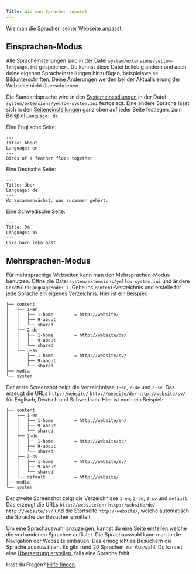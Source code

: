 ```yaml
---
Title: Wie man Sprachen anpasst
---
```

Wie man die Sprachen seiner Webseite anpasst.

## Einsprachen-Modus

Alle [Spracheinstellungen](how-to-change-the-system#spracheinstellungen) sind in der Datei `system/extensions/yellow-language.ini` gespeichert. Du kannst diese Datei beliebig ändern und auch deine eigenen Spracheinstellungen hinzufügen, beispielsweise Bildunterschriften. Deine Änderungen werden bei der Aktualisierung der Webseite nicht überschrieben.

Die Standardsprache wird in den [Systemeinstellungen](how-to-change-the-system#systemeinstellungen) in der Datei `system/extensions/yellow-system.ini` festgelegt. Eine andere Sprache lässt sich in den [Seiteneinstellungen](how-to-change-the-system#seiteneinstellungen) ganz oben auf jeder Seite festlegen, zum Beispiel `Language: de`.

Eine Englische Seite:

```
---
Title: About
Language: en
---
Birds of a feather flock together.
```

Eine Deutsche Seite:

```
---
Title: Über
Language: de
---
Wo zusammenwächst, was zusammen gehört.
```

Eine Schwedische Seite:

```
---
Title: Om
Language: sv
---
Lika barn leka bäst.
```

## Mehrsprachen-Modus

Für mehrsprachige Webseiten kann man den Mehrsprachen-Modus benutzen. Öffne die Datei `system/extensions/yellow-system.ini` und ändere `CoreMultiLanguageMode: 1`. Gehe ins `content`-Verzeichnis und erstelle für jede Sprache ein eigenes Verzeichnis. Hier ist ein Beispiel:

```
├── content               
│   ├── 1-en              
│   │   ├── 1-home        = http://website/
│   │   ├── 9-about
│   │   └── shared    
│   ├── 2-de              
│   │   ├── 1-home        = http://website/de/
│   │   ├── 9-about
│   │   └── shared    
│   └── 3-sv              
│       ├── 1-home        = http://website/sv/
│       ├── 9-about
│       └── shared    
├── media                 
└── system                
```

Der erste Screenshot zeigt die Verzeichnisse `1-en`, `2-de` und `3-sv`. Das erzeugt die URLs `http://website/` `http://website/de/` `http://website/sv/` für Englisch, Deutsch und Schwedisch. Hier ist noch ein Beispiel:

```
├── content               
│   ├── 1-en              
│   │   ├── 1-home        = http://website/en/
│   │   ├── 9-about
│   │   └── shared    
│   ├── 2-de              
│   │   ├── 1-home        = http://website/de/
│   │   ├── 9-about
│   │   └── shared    
│   ├── 3-sv              
│   │   ├── 1-home        = http://website/sv/
│   │   ├── 9-about
│   │   └── shared    
│   └── default           = http://website/       
├── media                 
└── system                
```

Der zweite Screenshot zeigt die Verzeichnisse `1-en`, `2-de`, `3-sv` und `default`. Das erzeugt die URLs `http://website/en/` `http://website/de/` `http://website/sv/` und die Startseite `http://website/`, welche automatisch die Sprache der Besucher ermittelt.

Um eine Sprachauswahl anzuzeigen, kannst du eine Seite erstellen welche die vorhandenen Sprachen auflistet. Die Sprachauswahl kann man in die Navigation der Webseite einbauen. Das ermöglicht es Besuchern die Sprache auszuwählen. Es gibt rund 20 Sprachen zur Auswahl. Du kannst eine [Übersetzung erstellen](https://github.com/annaesvensson/yellow-language/tree/main/README-de.md), falls eine Sprache fehlt.

Hast du Fragen? [Hilfe finden](.).

